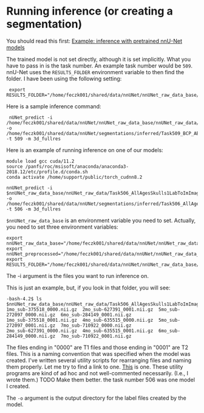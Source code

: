 # Running inference (or creating a segmentation)

You should read this first: [Example: inference with pretrained nnU-Net models](https://github.com/MIC-DKFZ/nnUNet/blob/master/documentation/inference_example_Prostate.md)

The trained model is not set directly, although it is set implicitly.  What you have to pass in is the task number.  An example task number would be `509`.  nnU-Net uses the `RESULTS_FOLDER` environment variable to then find the folder.  I have been using the following setting:

     export RESULTS_FOLDER="/home/feczk001/shared/data/nnUNet/nnUNet_raw_data_base/nnUNet_trained_models"

Here is a sample inference command:

     nUNet_predict -i /home/feczk001/shared/data/nnUNet/nnUNet_raw_data_base/nnUNet_raw_data/Task509_BCP_ABCD_Neonates/imagesTs/ -o /home/feczk001/shared/data/nnUNet/segmentations/inferred/Task509_BCP_ABCD_Neonates/ -t 509 -m 3d_fullres

Here is an example of running inference on one of our models:

    module load gcc cuda/11.2
    source /panfs/roc/msisoft/anaconda/anaconda3-2018.12/etc/profile.d/conda.sh
    conda activate /home/support/public/torch_cudnn8.2

    nnUNet_predict -i $nnUNet_raw_data_base/nnUNet_raw_data/Task506_AllAgesSkulls1LabToImImage/imagesTs/ -o /home/feczk001/shared/data/nnUNet/segmentations/inferred/Task506_AllAgesSkulls1LabToImImage/ -t 506 -m 3d_fullres

`$nnUNet_raw_data_base` is an environment variable you need to set.  Actually, you need to set three environment variables:

    export nnUNet_raw_data_base="/home/feczk001/shared/data/nnUNet/nnUNet_raw_data_base/"
    export nnUNet_preprocessed="/home/feczk001/shared/data/nnUNet/nnUNet_raw_data_base/nnUNet_preprocessed"
    export RESULTS_FOLDER="/home/feczk001/shared/data/nnUNet/nnUNet_raw_data_base/nnUNet_trained_models"

The -i argument is the files you want to run inference on.

This is just an example, but, if you look in that folder, you will see:

    -bash-4.2$ ls $nnUNet_raw_data_base/nnUNet_raw_data/Task506_AllAgesSkulls1LabToImImage/imagesTs/
    1mo_sub-375518_0000.nii.gz  2mo_sub-627391_0001.nii.gz  5mo_sub-272097_0000.nii.gz  6mo_sub-284149_0001.nii.gz
    1mo_sub-375518_0001.nii.gz  4mo_sub-635515_0000.nii.gz  5mo_sub-272097_0001.nii.gz  7mo_sub-710922_0000.nii.gz
    2mo_sub-627391_0000.nii.gz  4mo_sub-635515_0001.nii.gz  6mo_sub-284149_0000.nii.gz  7mo_sub-710922_0001.nii.gz

The files ending in "0000" are T1 files and those ending in "0001" are T2 files.
This is a naming convention that was specified when the model was created.
 I've written several utility scripts for rearranging files and naming them properly.  Let me try to find a link to one.
[This](https://github.com/DCAN-Labs/dcan-nn-unet/blob/main/nnunet/dataset_conversion/move_baby_files_around.py) is one.
These utility programs are kind of ad hoc and not well-commented necessarily.  (I.e., I wrote them.)
TODO Make them better.  the task number 506 was one model I created.



The `-o` argument is the output directory for the label files created by the model.
